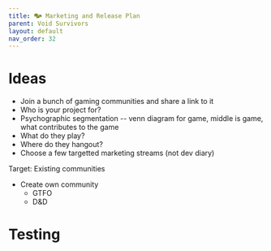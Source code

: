 ```yaml
---
title: 🗫 Marketing and Release Plan
parent: Void Survivors
layout: default
nav_order: 32
---
```


# Ideas
* Join a bunch of gaming communities and share a link to it
* Who is your project for?
* Psychographic segmentation -- venn diagram for game, middle is game, what contributes to the game
* What do they play?
* Where do they hangout?
* Choose a few targetted marketing streams (not dev diary)

Target: Existing communities

* Create own community
    * GTFO
    * D&D

# Testing

